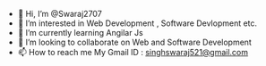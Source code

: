 - 👋 Hi, I’m @Swaraj2707
- 👀 I’m interested in Web Development , Software Devlopment etc.
- 🌱 I’m currently learning Angilar Js
- 💞️ I’m looking to collaborate on Web and Software Development
- 📫 How to reach me My Gmail ID : singhswaraj521@gmail.com

<!---
Swaraj2707/Swaraj2707 is a ✨ special ✨ repository because its `README.md` (this file) appears on your GitHub profile.
You can click the Preview link to take a look at your changes.
--->
